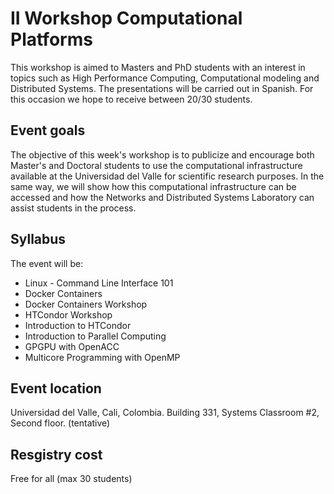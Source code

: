 # II Workshop Computational Platforms
This workshop is aimed to Masters and PhD students with an interest in topics such as High Performance Computing, Computational modeling and Distributed Systems. The presentations will be carried out in Spanish. For this occasion we hope to receive between 20/30 students.

## Event goals

The objective of this week's workshop is to publicize and encourage both Master's and Doctoral students to use the computational infrastructure available at the Universidad del Valle for scientific research purposes. In the same way, we will show how this computational infrastructure can be accessed and how the Networks and Distributed Systems Laboratory can assist students in the process.



## Syllabus

The event will be:

 - Linux - Command Line Interface 101
 - Docker Containers
 - Docker Containers Workshop
 - HTCondor Workshop
 - Introduction to HTCondor
 - Introduction to Parallel Computing
 - GPGPU with OpenACC
 - Multicore Programming with OpenMP


## Event location

Universidad del Valle, Cali, Colombia. Building 331, Systems Classroom #2, Second floor. (tentative)



## Resgistry cost

Free for all (max 30 students)
